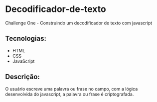 # Decodificador-de-texto
 Challenge One - Construindo um decodificador de texto com javascript

## Tecnologias:
* HTML
* CSS
* JavaScript

## Descrição:
O usuário escreve uma palavra ou frase no campo, com a lógica desenvolvida do javascript, a palavra ou frase é criptografada.